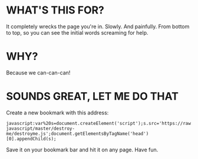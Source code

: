# WHAT'S THIS FOR?

It completely wrecks the page you're in. Slowly. And painfully. From bottom to top, so you can see the initial words screaming for help.

# WHY?

Because we can-can-can!

# SOUNDS GREAT, LET ME DO THAT

Create a new bookmark with this address:

    javascript:var%20s=document.createElement('script');s.src='https://raw.github.com/AlphaGit/random-javascript/master/destroy-me/destroyme.js';document.getElementsByTagName('head')[0].appendChild(s);
    
Save it on your bookmark bar and hit it on any page. Have fun.
